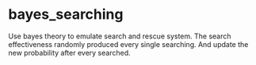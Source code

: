 # bayes_searching

Use bayes theory to emulate search and rescue system. The search effectiveness randomly produced every single searching. And update the new probability after every searched.
